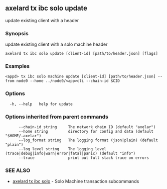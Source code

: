## axelard tx ibc solo update

update existing client with a header

### Synopsis

update existing client with a solo machine header

```
axelard tx ibc solo update [client-id] [path/to/header.json] [flags]
```

### Examples

```
<appd> tx ibc solo machine update [client-id] [path/to/header.json] --from node0 --home ../node0/<app>cli --chain-id $CID
```

### Options

```
  -h, --help   help for update
```

### Options inherited from parent commands

```
      --chain-id string     The network chain ID (default "axelar")
      --home string         directory for config and data (default "$HOME/.axelar")
      --log_format string   The logging format (json|plain) (default "plain")
      --log_level string    The logging level (trace|debug|info|warn|error|fatal|panic) (default "info")
      --trace               print out full stack trace on errors
```

### SEE ALSO

- [axelard tx ibc solo](axelard_tx_ibc_solo.md)	 - Solo Machine transaction subcommands
